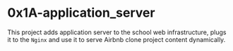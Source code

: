 # 0x1A-application_server
This project adds application server to the school web infrastructure, plugs it
to the `Nginx` and use it to serve Airbnb clone project content dynamically.
